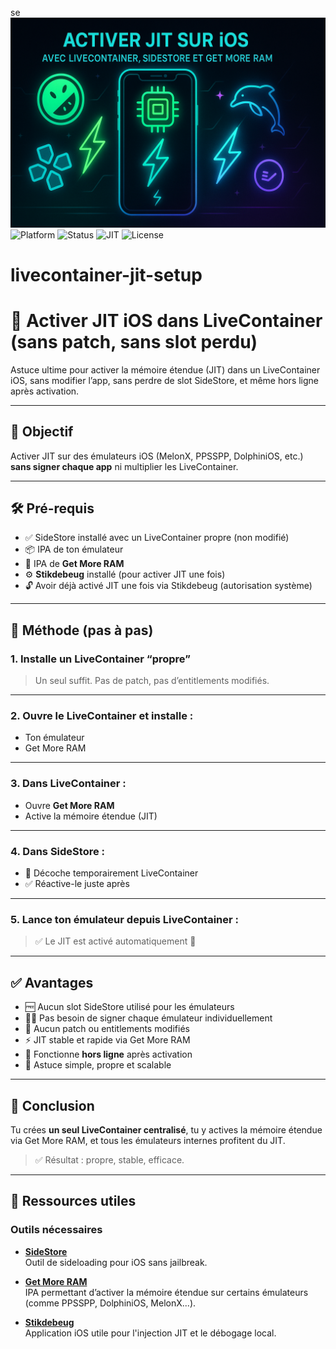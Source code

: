 se![JIT iOS Banner](./jit-ios-banner.png)
![Platform](https://img.shields.io/badge/platform-iOS-blue)
![Status](https://img.shields.io/badge/status-tested-green)
![JIT](https://img.shields.io/badge/JIT-compatible-brightgreen)
![License](https://img.shields.io/badge/license-MIT-lightgrey)
# livecontainer-jit-setup
# 🧠 Activer JIT iOS dans LiveContainer (sans patch, sans slot perdu)

Astuce ultime pour activer la mémoire étendue (JIT) dans un LiveContainer iOS, sans modifier l’app, sans perdre de slot SideStore, et même hors ligne après activation.

---

## 🎯 Objectif
Activer JIT sur des émulateurs iOS (MelonX, PPSSPP, DolphiniOS, etc.) **sans signer chaque app** ni multiplier les LiveContainer.

---

## 🛠️ Pré-requis

- ✅ SideStore installé avec un LiveContainer propre (non modifié)
- 📦 IPA de ton émulateur
- 🧪 IPA de **Get More RAM**
- ⚙️ **Stikdebeug** installé (pour activer JIT une fois)
- 🔓 Avoir déjà activé JIT une fois via Stikdebeug (autorisation système)

---

## 🔧 Méthode (pas à pas)

### 1. Installe un LiveContainer “propre”
> Un seul suffit. Pas de patch, pas d’entitlements modifiés.

---

### 2. Ouvre le LiveContainer et installe :
- Ton émulateur
- Get More RAM

---

### 3. Dans LiveContainer :
- Ouvre **Get More RAM**
- Active la mémoire étendue (JIT)

---

### 4. Dans SideStore :
- 🔁 Décoche temporairement LiveContainer
- ✅ Réactive-le juste après

---

### 5. Lance ton émulateur depuis LiveContainer :
> ✅ Le JIT est activé automatiquement 🎉

---

## ✅ Avantages

- 🆓 Aucun slot SideStore utilisé pour les émulateurs
- 🧘‍♂️ Pas besoin de signer chaque émulateur individuellement
- 🚫 Aucun patch ou entitlements modifiés
- ⚡ JIT stable et rapide via Get More RAM
- 📴 Fonctionne **hors ligne** après activation
- 🧠 Astuce simple, propre et scalable

---

## 📌 Conclusion

Tu crées **un seul LiveContainer centralisé**, tu y actives la mémoire étendue via Get More RAM, et tous les émulateurs internes profitent du JIT.  
> ✅ Résultat : propre, stable, efficace.

---

## 🔗 Ressources utiles

### Outils nécessaires

- [**SideStore**](https://sidestore.io)  
  Outil de sideloading pour iOS sans jailbreak.

- [**Get More RAM**](https://github.com/hugeBlack/GetMoreRam/releases/download/nightly/Entitlement.ipa)  
  IPA permettant d’activer la mémoire étendue sur certains émulateurs (comme PPSSPP, DolphiniOS, MelonX...).

- [**Stikdebeug**](https://apps.apple.com/fr/app/stikdebug)  
  Application iOS utile pour l'injection JIT et le débogage local.